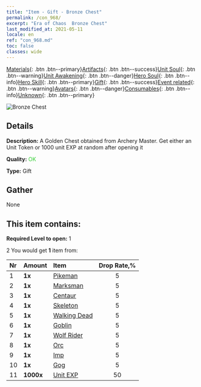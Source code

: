 ```yaml
---
title: "Item - Gift - Bronze Chest"
permalink: /con_968/
excerpt: "Era of Chaos  Bronze Chest"
last_modified_at: 2021-05-11
locale: en
ref: "con_968.md"
toc: false
classes: wide
---
```

 [Materials](/Items/){: .btn .btn--primary}[Artifacts](/Items/Artifacts/){: .btn .btn--success}[Unit Soul](/Items/UnitSoul/){: .btn .btn--warning}[Unit Awakening](/Items/UnitAwakening/){: .btn .btn--danger}[Hero Soul](/Items/HeroSoul/){: .btn .btn--info}[Hero Skill](/Items/HeroSkill/){: .btn .btn--primary}[Gift](/Items/Gift/){: .btn .btn--success}[Event related](/Items/Events/){: .btn .btn--warning}[Avatars](/Items/Avatars/){: .btn .btn--danger}[Consumables](/Items/Consumables/){: .btn .btn--info}[Unknown](/Items/Unknown/){: .btn .btn--primary}

 ![Bronze Chest](/images/t/i_50001.png)

## Details
 **Description:** A Golden Chest obtained from Archery Master. Get either an Unit Token or 1000 unit EXP at random after opening it

 **Quality:** <span style="color: #32CD32">OK</span>

 **Type:** Gift

## Gather

  None

## This item contains:

 **Required Level to open:** 1

 2 You would get **1** item  from:

  | Nr | Amount |     Item    | Drop Rate,% |
  |:---|:-------|:------------|:---------:|
  | 1 |  **1x** | [Pikeman](/Items/unt_190/) | 5 | 
  | 2 |  **1x** | [Marksman](/Items/unt_191/) | 5 | 
  | 3 |  **1x** | [Centaur](/Items/unt_199/) | 5 | 
  | 4 |  **1x** | [Skeleton](/Items/unt_208/) | 5 | 
  | 5 |  **1x** | [Walking Dead](/Items/unt_209/) | 5 | 
  | 6 |  **1x** | [Goblin](/Items/unt_217/) | 5 | 
  | 7 |  **1x** | [Wolf Rider](/Items/unt_218/) | 5 | 
  | 8 |  **1x** | [Orc](/Items/unt_219/) | 5 | 
  | 9 |  **1x** | [Imp](/Items/unt_226/) | 5 | 
  | 10 |  **1x** | [Gog](/Items/unt_227/) | 5 | 
  | 11 |  **1000x** | [Unit EXP](/Items/con_902/) | 50 | 
